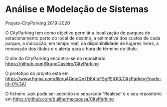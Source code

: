 # Análise e Modelação de Sistemas

Projeto-CityParking 2019-2020

O CityParking tem como objetivo permitir a localização de parques de estacionamento perto do local de destino, a estimativa dos custos de cada parque, a indicação, em tempo real, da disponibilidade de lugares livres, a renovação dos títulos e o alerta para a hora de término do título.


O site do CityParking encontra-se no repositório https://github.com/BrunoCaseiro/CityParking

O protótipo do projeto está em https://www.figma.com/file/u4GmcQn7D84IoFSgPEjOI3/CityParking?node-id=0%3A1

O ficheiro .apk pode ser acedido no separador 'Realese' e o seu repositório em https://github.com/guilhermecsousa/CityParking
